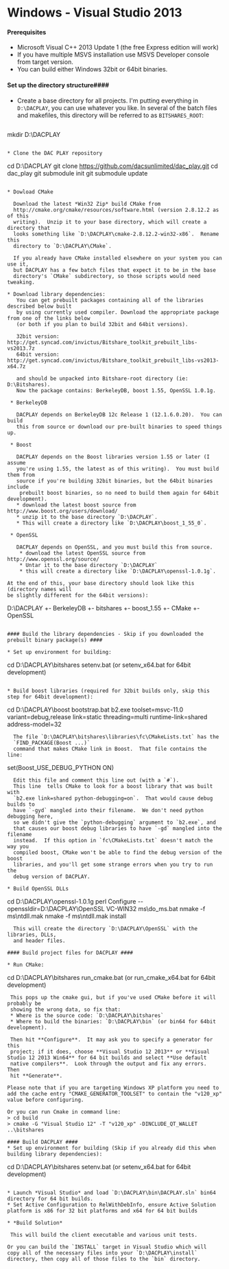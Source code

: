 Windows - Visual Studio 2013
============================
#### Prerequisites ####
* Microsoft Visual C++ 2013 Update 1 (the free Express edition will work)
* If you have multiple MSVS installation use MSVS Developer console from target version.
* You can build either Windows 32bit or 64bit binaries.

#### Set up the directory structure####
* Create a base directory for all projects.  I'm putting everything in
  `D:\DACPLAY`, you can use whatever you like.  In several of the batch files
  and makefiles, this directory will be referred to as `BITSHARES_ROOT`:
  ```
mkdir D:\DACPLAY
```

* Clone the DAC PLAY repository
  ```
cd D:\DACPLAY
git clone https://github.com/dacsunlimited/dac_play.git
cd dac_play
git submodule init
git submodule update
```

* Dowload CMake

  Download the latest *Win32 Zip* build CMake from
  http://cmake.org/cmake/resources/software.html (version 2.8.12.2 as of this
  writing).  Unzip it to your base directory, which will create a directory that
  looks something like `D:\DACPLAY\cmake-2.8.12.2-win32-x86`.  Rename this
  directory to `D:\DACPLAY\CMake`.

  If you already have CMake installed elsewhere on your system you can use it,
  but DACPLAY has a few batch files that expect it to be in the base
  directory's `CMake` subdirectory, so those scripts would need tweaking.

* Download library dependencies:
   You can get prebuilt packages containing all of the libraries described below built
   by using currently used compiler. Download the appropriate package from one of the links below
   (or both if you plan to build 32bit and 64bit versions).

   32bit version:    http://get.syncad.com/invictus/Bitshare_toolkit_prebuilt_libs-vs2013.7z
   64bit version:    http://get.syncad.com/invictus/Bitshare_toolkit_prebuilt_libs-vs2013-x64.7z

   and should be unpacked into Bitshare-root directory (ie: D:\Bitshares).
   Now the package contains: BerkeleyDB, boost 1.55, OpenSSL 1.0.1g.

 * BerkeleyDB

   DACPLAY depends on BerkeleyDB 12c Release 1 (12.1.6.0.20).  You can build
   this from source or download our pre-built binaries to speed things up.

 * Boost

   DACPLAY depends on the Boost libraries version 1.55 or later (I assume
   you're using 1.55, the latest as of this writing).  You must build them from
   source if you're building 32bit binaries, but the 64bit binaries include
    prebuilt boost binaries, so no need to build them again for 64bit development).
   * download the latest boost source from http://www.boost.org/users/download/
   * unzip it to the base directory `D:\DACPLAY`.
   * This will create a directory like `D:\DACPLAY\boost_1_55_0`.

 * OpenSSL

   DACPLAY depends on OpenSSL, and you must build this from source.
    * download the latest OpenSSL source from http://www.openssl.org/source/
    * Untar it to the base directory `D:\DACPLAY`
    * this will create a directory like `D:\DACPLAY\openssl-1.0.1g`.

At the end of this, your base directory should look like this (directory names will
be slightly different for the 64bit versions):
```
D:\DACPLAY
+- BerkeleyDB
+- bitshares
+- boost_1.55
+- CMake
+- OpenSSL
```

#### Build the library dependencies - Skip if you downloaded the prebuilt binary package(s) ####

* Set up environment for building:
  ```
cd D:\DACPLAY\bitshares
setenv.bat (or setenv_x64.bat for 64bit development)
```

* Build boost libraries (required for 32bit builds only, skip this step for 64bit development):
  ```
cd D:\DACPLAY\boost
bootstrap.bat
b2.exe toolset=msvc-11.0 variant=debug,release link=static threading=multi runtime-link=shared address-model=32
```
  The file `D:\DACPLAY\bitshares\libraries\fc\CMakeLists.txt` has the
  `FIND_PACKAGE(Boost ...)`
  command that makes CMake link in Boost.  That file contains the line:
  ```
set(Boost_USE_DEBUG_PYTHON ON)
```
  Edit this file and comment this line out (with a `#`).
  This line  tells CMake to look for a boost library that was built with
  `b2.exe link=shared python-debugging=on`.  That would cause debug builds to
  have `-gyd` mangled into their filename.  We don't need python debugging here,
  so we didn't give the `python-debugging` argument to `b2.exe`, and
  that causes our boost debug libraries to have `-gd` mangled into the filename
  instead.  If this option in `fc\CMakeLists.txt` doesn't match the way you
  compiled boost, CMake won't be able to find the debug version of the boost
  libraries, and you'll get some strange errors when you try to run the
  debug version of DACPLAY.

* Build OpenSSL DLLs
  ```
cd D:\DACPLAY\openssl-1.0.1g
perl Configure --openssldir=D:\DACPLAY\OpenSSL VC-WIN32
ms\do_ms.bat
nmake -f ms\ntdll.mak
nmake -f ms\ntdll.mak install
```
  This will create the directory `D:\DACPLAY\OpenSSL` with the libraries, DLLs,
  and header files.

#### Build project files for DACPLAY ####

* Run CMake:
  ```
cd D:\DACPLAY\bitshares
run_cmake.bat (or run_cmake_x64.bat for 64bit development)
```
 This pops up the cmake gui, but if you've used CMake before it will probably be
 showing the wrong data, so fix that:
 * Where is the source code: `D:\DACPLAY\bitshares`
 * Where to build the binaries: `D:\DACPLAY\bin` (or bin64 for 64bit development).

 Then hit **Configure**.  It may ask you to specify a generator for this
 project; if it does, choose **Visual Studio 12 2013** or **Visual Studio 12 2013 Win64** for 64 bit builds and select **Use default
 native compilers**.  Look through the output and fix any errors.  Then
 hit **Generate**.

Please note that if you are targeting Windows XP platform you need to add the cache entry "CMAKE_GENERATOR_TOOLSET" to contain the "v120_xp" value before configuring.

Or you can run Cmake in command line:
> cd build
> cmake -G "Visual Studio 12" -T "v120_xp" -DINCLUDE_QT_WALLET ..\bitshares

#### Build DACPLAY ####
* Set up environment for building (Skip if you already did this when building library dependencies):

  ```
cd D:\DACPLAY\bitshares
setenv.bat (or setenv_x64.bat for 64bit development)
```

* Launch *Visual Studio* and load `D:\DACPLAY\bin\DACPLAY.sln` bin64 directory for 64 bit builds.
* Set Active Configuration to RelWithDebInfo, ensure Active Solution platform is x86 for 32 bit platforms and x64 for 64 bit builds

* *Build Solution*

 This will build the client executable and various unit tests.

Or you can build the `INSTALL` target in Visual Studio which will
copy all of the necessary files into your `D:\DACPLAY\install`
directory, then copy all of those files to the `bin` directory.
